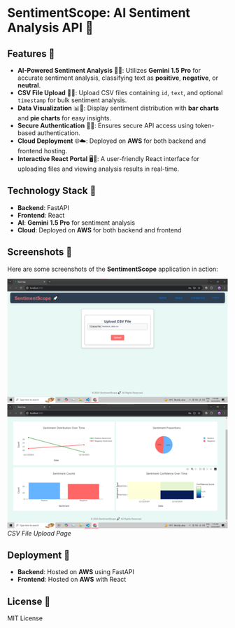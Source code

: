 # SentimentScope: AI Sentiment Analysis API 🚀

## Features 🌟

- **AI-Powered Sentiment Analysis** 🤖💬: Utilizes **Gemini 1.5 Pro** for accurate sentiment analysis, classifying text as **positive**, **negative**, or **neutral**.
- **CSV File Upload** 📂🔼: Upload CSV files containing `id`, `text`, and optional `timestamp` for bulk sentiment analysis.
- **Data Visualization** 📊🎨: Display sentiment distribution with **bar charts** and **pie charts** for easy insights.
- **Secure Authentication** 🔐💼: Ensures secure API access using token-based authentication.
- **Cloud Deployment** 🌐☁️: Deployed on **AWS** for both backend and frontend hosting.
- **Interactive React Portal** 🖥️🎯: A user-friendly React interface for uploading files and viewing analysis results in real-time.

## Technology Stack 🧰

- **Backend**: FastAPI
- **Frontend**: React
- **AI**: **Gemini 1.5 Pro** for sentiment analysis
- **Cloud**: Deployed on **AWS** for both backend and frontend

## Screenshots 📸

Here are some screenshots of the **SentimentScope** application in action:

![Screenshot 1](screenshots/a.png)  
![Screenshot 1](screenshots/b.png)  
*CSV File Upload Page*


## Deployment 🚀

- **Backend**: Hosted on **AWS** using FastAPI
- **Frontend**: Hosted on **AWS** with React


## License 📜

MIT License
